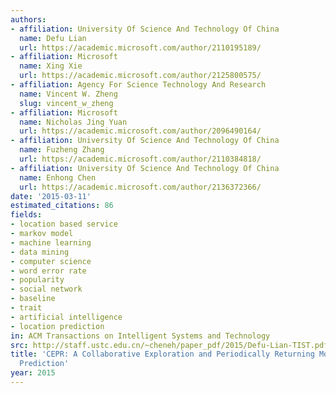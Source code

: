 ```yaml
---
authors:
- affiliation: University Of Science And Technology Of China
  name: Defu Lian
  url: https://academic.microsoft.com/author/2110195189/
- affiliation: Microsoft
  name: Xing Xie
  url: https://academic.microsoft.com/author/2125800575/
- affiliation: Agency For Science Technology And Research
  name: Vincent W. Zheng
  slug: vincent_w_zheng
- affiliation: Microsoft
  name: Nicholas Jing Yuan
  url: https://academic.microsoft.com/author/2096490164/
- affiliation: University Of Science And Technology Of China
  name: Fuzheng Zhang
  url: https://academic.microsoft.com/author/2110384818/
- affiliation: University Of Science And Technology Of China
  name: Enhong Chen
  url: https://academic.microsoft.com/author/2136372366/
date: '2015-03-11'
estimated_citations: 86
fields:
- location based service
- markov model
- machine learning
- data mining
- computer science
- word error rate
- popularity
- social network
- baseline
- trait
- artificial intelligence
- location prediction
in: ACM Transactions on Intelligent Systems and Technology
src: http://staff.ustc.edu.cn/~cheneh/paper_pdf/2015/Defu-Lian-TIST.pdf
title: 'CEPR: A Collaborative Exploration and Periodically Returning Model for Location
  Prediction'
year: 2015
---
```

